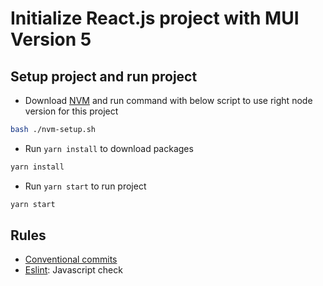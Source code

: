 # Initialize React.js project with MUI Version 5

## Setup project and run project

- Download [NVM](https://github.com/nvm-sh/nvm) and run command with below script to use right node version for this project

```sh
bash ./nvm-setup.sh
```

- Run `yarn install` to download packages

```sh
yarn install
```

- Run `yarn start` to run project

```sh
yarn start
```

## Rules

- [Conventional commits](https://github.com/conventional-changelog/commitlint/tree/master/%40commitlint/config-conventional)
- [Eslint](https://eslint.org/): Javascript check
